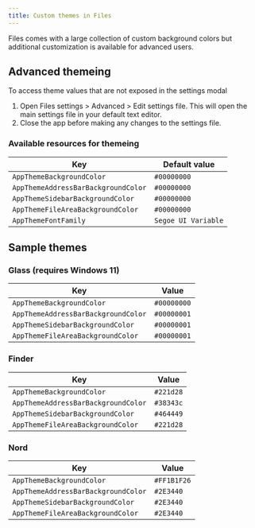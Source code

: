 ```yaml
---
title: Custom themes in Files
---
```


Files comes with a large collection of custom background colors but additional customization is available for advanced users.

## Advanced themeing

To access theme values that are not exposed in the settings modal

1. Open Files settings > Advanced > Edit settings file. This will open the main settings file in your default text editor.
2. Close the app before making any changes to the settings file.

### Available resources for themeing

| Key                                 | Default value       |
| ----------------------------------- | ------------------- |
| `AppThemeBackgroundColor`           | `#00000000`         |
| `AppThemeAddressBarBackgroundColor` | `#00000000`         |
| `AppThemeSidebarBackgroundColor`    | `#00000000`         |
| `AppThemeFileAreaBackgroundColor`   | `#00000000`         |
| `AppThemeFontFamily`                | `Segoe UI Variable` |

## Sample themes

### Glass (requires Windows 11)

| Key                                 | Value       |
| ----------------------------------- | ----------- |
| `AppThemeBackgroundColor`           | `#00000000` |
| `AppThemeAddressBarBackgroundColor` | `#00000001` |
| `AppThemeSidebarBackgroundColor`    | `#00000001` |
| `AppThemeFileAreaBackgroundColor`   | `#00000001` |

### Finder

| Key                                 | Value     |
| ----------------------------------- | --------- |
| `AppThemeBackgroundColor`           | `#221d28` |
| `AppThemeAddressBarBackgroundColor` | `#38343c` |
| `AppThemeSidebarBackgroundColor`    | `#464449` |
| `AppThemeFileAreaBackgroundColor`   | `#221d28` |

### Nord

| Key                                 | Value       |
| ----------------------------------- | ----------- |
| `AppThemeBackgroundColor`           | `#FF1B1F26` |
| `AppThemeAddressBarBackgroundColor` | `#2E3440`   |
| `AppThemeSidebarBackgroundColor`    | `#2E3440`   |
| `AppThemeFileAreaBackgroundColor`   | `#2E3440`   |
